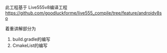 此工程基于 
Live555v8编译工程  
https://github.com/goodluckforme/live555_compile/tree/feature/androidv8so

着重讲解部分为
1. build.gradle的编写
2. CmakeList的编写
